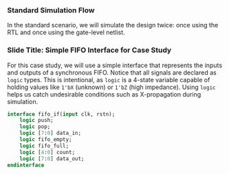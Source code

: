 ### Standard Simulation Flow

In the standard scenario, we will simulate the design twice: once using the RTL and once using the gate-level netlist.

### Slide Title: Simple FIFO Interface for Case Study

For this case study, we will use a simple interface that represents the inputs and outputs of a synchronous FIFO. Notice that all signals are declared as `logic` types. This is intentional, as `logic` is a 4-state variable capable of holding values like `1'bX` (unknown) or `1'bZ` (high impedance). Using `logic` helps us catch undesirable conditions such as X-propagation during simulation.

```systemverilog
interface fifo_if(input clk, rstn);
    logic push;
    logic pop;
    logic [7:0] data_in;
    logic fifo_empty;
    logic fifo_full;
    logic [4:0] count;
    logic [7:0] data_out;
endinterface


